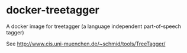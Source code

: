# docker-treetagger
A docker image for treetagger (a language independent part-of-speech tagger)

See http://www.cis.uni-muenchen.de/~schmid/tools/TreeTagger/
